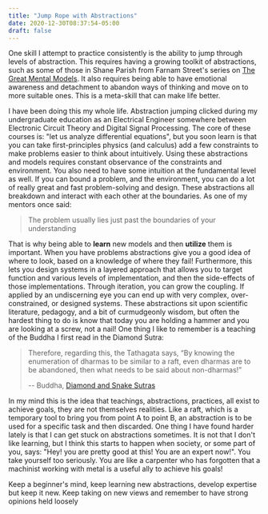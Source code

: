 ```yaml
---
title: "Jump Rope with Abstractions"
date: 2020-12-30T08:37:54-05:00
draft: false
---
```


One skill I attempt to practice consistently is the ability to jump through levels of abstraction. This requires having a growing toolkit of
abstractions, such as some of those in Shane Parish from Farnam Street's series on [The Great Mental Models][great-mental-models]. It also
requires being able to have emotional awareness and detachment to abandon ways of thinking and move on to more suitable ones. This is a
meta-skill that can make life better. 

<!--more-->

I have been doing this my whole life. Abstraction jumping clicked during my undergraduate education as an Electrical Engineer
somewhere between Electronic Circuit Theory and Digital Signal Processing. The core of these courses is: "let us analyze differential
equations", but you soon learn is that you can take first-principles physics (and calculus) add a few constraints to make problems easier to think about intuitively. Using these abstractions and models requires constant observance of the constraints and environment. You also need to have some intuition at the fundamental level as well. If you can bound a problem, and the environment, you can do a lot of really great and fast problem-solving and design. These abstractions all breakdown and interact with each other at the boundaries. As one of my mentors once said:

> The problem usually lies just past the boundaries of your understanding

That is why being able to __learn__ new models and then __utilize__ them is important. When you have problems abstractions give you a good idea
of where to look, based on a knowledge of where they fail! Furthermore, this lets you design systems in a layered approach that allows you to target function and various levels of implementation, and then the side-effects of those implementations. Through iteration,
you can grow the coupling. If applied by an undiscerning eye you can end up with very complex, over-constrained, or designed systems. 
These abstractions sit upon scientific literature, pedagogy, and a bit of curmudgeonly wisdom, but often the hardest thing to do is know that
today you are holding a hammer and you are looking at a screw, not a nail! One thing I like to remember is a teaching of the Buddha I first read in
the Diamond Sutra:

> Therefore, regarding this, the Tathagata says, “By knowing the enumeration of dharmas to be similar to a raft, even dharmas are to be abandoned, then what needs to be said about non-dharmas!”
>
> -- Buddha, [Diamond and Snake Sutras](https://www.wayofbodhi.org/diamond-sutra-and-alagaddupama-sutta/) 

In my mind this is the idea that teachings, abstractions, practices, all exist to achieve goals, they are not themselves realities. Like a raft, which is a temporary tool to bring you from point A to point B, an abstraction is to be used for a specific task and then discarded. One thing I have found harder
lately is that I can get stuck on abstractions sometimes. It is not that I don't like learning, but I think this starts to happen when
society, or some part of you, says: "Hey! you are pretty good at this! You are an expert now!". You take yourself too seriously.  You are like a carpenter who has forgotten that a machinist working with metal is a useful ally to achieve his goals! 

Keep a beginner's mind, keep learning new abstractions, develop expertise but keep it new. Keep taking on new views and remember to have strong opinions
held loosely


[great-mental-models]: https://www.amazon.com/Great-Mental-Models-Thinking-Concepts/dp/1999449002/ref=sr_1_1?dchild=1&hvadid=77790577707398&hvbmt=be&hvdev=c&hvqmt=e&keywords=farnam+street+mental+models&qid=1609377528&sr=8-1&tag=mh0b-20